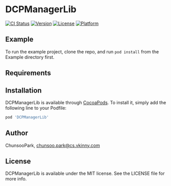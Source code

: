 # DCPManagerLib

[![CI Status](https://img.shields.io/travis/ChunsooPark/DCPManagerLib.svg?style=flat)](https://travis-ci.org/ChunsooPark/DCPManagerLib)
[![Version](https://img.shields.io/cocoapods/v/DCPManagerLib.svg?style=flat)](https://cocoapods.org/pods/DCPManagerLib)
[![License](https://img.shields.io/cocoapods/l/DCPManagerLib.svg?style=flat)](https://cocoapods.org/pods/DCPManagerLib)
[![Platform](https://img.shields.io/cocoapods/p/DCPManagerLib.svg?style=flat)](https://cocoapods.org/pods/DCPManagerLib)

## Example

To run the example project, clone the repo, and run `pod install` from the Example directory first.

## Requirements

## Installation

DCPManagerLib is available through [CocoaPods](https://cocoapods.org). To install
it, simply add the following line to your Podfile:

```ruby
pod 'DCPManagerLib'
```

## Author

ChunsooPark, chunsoo.park@cs.vkinny.com

## License

DCPManagerLib is available under the MIT license. See the LICENSE file for more info.
